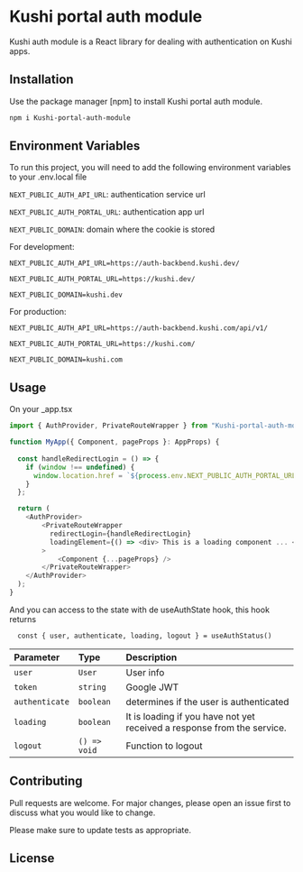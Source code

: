 # Kushi portal auth module

Kushi auth module is a React library for dealing with authentication on Kushi apps.

## Installation

Use the package manager [npm] to install Kushi portal auth module.

```bash
npm i Kushi-portal-auth-module
```

## Environment Variables

To run this project, you will need to add the following environment variables to your .env.local file

`NEXT_PUBLIC_AUTH_API_URL`: authentication service url

`NEXT_PUBLIC_AUTH_PORTAL_URL`: authentication app url

`NEXT_PUBLIC_DOMAIN`: domain where the cookie is stored

For development:

```
NEXT_PUBLIC_AUTH_API_URL=https://auth-backbend.kushi.dev/

NEXT_PUBLIC_AUTH_PORTAL_URL=https://kushi.dev/

NEXT_PUBLIC_DOMAIN=kushi.dev
```

For production: 

```
NEXT_PUBLIC_AUTH_API_URL=https://auth-backbend.kushi.com/api/v1/

NEXT_PUBLIC_AUTH_PORTAL_URL=https://kushi.com/

NEXT_PUBLIC_DOMAIN=kushi.com
```
## Usage

On your _app.tsx

```typescript
import { AuthProvider, PrivateRouteWrapper } from "Kushi-portal-auth-module";

function MyApp({ Component, pageProps }: AppProps) {
    
  const handleRedirectLogin = () => {
    if (window !== undefined) {
      window.location.href = `${process.env.NEXT_PUBLIC_AUTH_PORTAL_URL}?app="${window.location.href}"`;
    }
  };

  return (
    <AuthProvider>
        <PrivateRouteWrapper
          redirectLogin={handleRedirectLogin}
          loadingElement={() => <div> This is a loading component ... </div>}
        >
            <Component {...pageProps} />
        </PrivateRouteWrapper>
    </AuthProvider>
  );
}
```

And you can access to the state with de useAuthState hook, this hook returns

```
  const { user, authenticate, loading, logout } = useAuthStatus()
```

| Parameter | Type     | Description                |
| :-------- | :------- | :------------------------- |
| `user` | `User` |  User info |
| `token` | `string` |  Google JWT |
| `authenticate` | `boolean` | determines if the user is authenticated |
| `loading` | `boolean` |  It is loading if you have not yet received a response from the service. |
| `logout` | `() => void` |  Function to logout |

## Contributing
Pull requests are welcome. For major changes, please open an issue first to discuss what you would like to change.

Please make sure to update tests as appropriate.

## License
